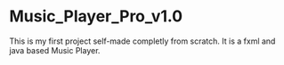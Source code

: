 # Music_Player_Pro_v1.0
This is my first project self-made completly from scratch. It is a fxml and java based Music Player.
